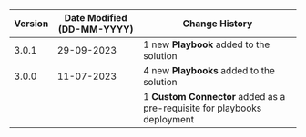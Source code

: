 | **Version** | **Date Modified (DD-MM-YYYY)** | **Change History**                                                       |
|-------------|--------------------------------|--------------------------------------------------------------------------|
| 3.0.1       | 29-09-2023                     | 1 new **Playbook** added to the solution                                 |
| 3.0.0       | 11-07-2023                     | 4 new **Playbooks** added to the solution                                |
|             |                                | 1 **Custom Connector** added as a pre-requisite for playbooks deployment |
